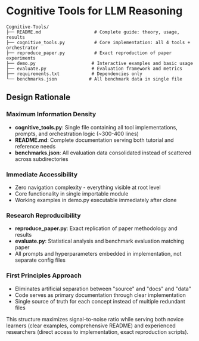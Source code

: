 # Cognitive Tools for LLM Reasoning

```
Cognitive-Tools/
├── README.md                    # Complete guide: theory, usage, results
├── cognitive_tools.py           # Core implementation: all 4 tools + orchestrator
├── reproduce_paper.py           # Exact reproduction of paper experiments  
├── demo.py                     # Interactive examples and basic usage
├── evaluate.py                 # Evaluation framework and metrics
├── requirements.txt            # Dependencies only
└── benchmarks.json            # All benchmark data in single file
```

## Design Rationale

### Maximum Information Density
- **cognitive_tools.py**: Single file containing all tool implementations, prompts, and orchestration logic (~300-400 lines)
- **README.md**: Complete documentation serving both tutorial and reference needs
- **benchmarks.json**: All evaluation data consolidated instead of scattered across subdirectories

### Immediate Accessibility  
- Zero navigation complexity - everything visible at root level
- Core functionality in single importable module
- Working examples in demo.py executable immediately after clone

### Research Reproducibility
- **reproduce_paper.py**: Exact replication of paper methodology and results
- **evaluate.py**: Statistical analysis and benchmark evaluation matching paper
- All prompts and hyperparameters embedded in implementation, not separate config files

### First Principles Approach
- Eliminates artificial separation between "source" and "docs" and "data"
- Code serves as primary documentation through clear implementation
- Single source of truth for each concept instead of multiple redundant files

This structure maximizes signal-to-noise ratio while serving both novice learners (clear examples, comprehensive README) and experienced researchers (direct access to implementation, exact reproduction scripts).
